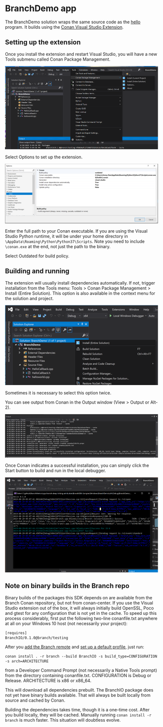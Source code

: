 # BranchDemo app

The BranchDemo solution wraps the same source code as the [hello](../../console/hello) program.
It builds using the [Conan Visual Studio Extension](https://marketplace.visualstudio.com/items?itemName=conan-io.conan-vs-extension).

## Setting up the extension

Once you install the extension and restart Visual Studio, you will have a new
Tools submenu called Conan Package Management.

![Conan Menu](./assets/conan-menu.png)

Select Options to set up the extension.

![Conan Options](./assets/conan-opts.png)

Enter the full path to your Conan executable. If you are using the Visual
Studio Python runtime, it will be under your home directory in
`\AppData\Roaming\Python\Python37\Scripts`. Note you need to include
`\conan.exe` at the end, not just the path to the binary.

Select Outdated for build policy.

## Building and running

The extension will usually install dependencies automatically. If not, trigger
installation from the Tools menu: Tools > Conan Package Management > Install (Entire Solution).
This option is also available in the context menu for the solution and
project.

![Conan Context Menu](./assets/conan-context.png)

Sometimes it is necessary to select this option twice.

You can see output from Conan in the Output window (View > Output or Alt-2).

![Conan Output](./assets/conan-output.png)

Once Conan indicates a successful installation, you can simply click the Start
button to build and run in the local debugger.

![Hello Output](./assets/hello-output.png)

## Note on binary builds in the Branch repo

Binary builds of the packages this SDK depends on are available from the Branch
Conan repository, but not from conan-center. If you use the Visual Studio
extension out of the box, it will always initially build OpenSSL, Poco and
gtest for any configuration that is not yet in the cache. To speed up this
process considerably, first put the following two-line conanfile.txt anywhere at all on
your Windows 10 host (not necessarily your project):

```
[requires]
BranchIO/0.1.0@branch/testing
```

After you [add the Branch remote](#set-up-branch-remote) and [set up a default profile](#set-up-a-default-conan-profile), just run:

```
conan install . -r branch --build BranchIO -s build_type=CONFIGURATION -s arch=ARCHITECTURE
```

from a Developer Command Prompt (not necessarily a Native Tools prompt) from the
directory containing conanfile.txt. CONFIGURATION is Debug or Release.
ARCHITECTURE is x86 or x86_64.

This will download all dependencies
prebuilt. The BranchIO package does not yet have binary builds available.
That will always be built locally from source and cached by Conan.

Building the dependencies takes time, though it is a one-time cost. After you
build locally, they will be cached. Manually running `conan install -r branch`
is much faster. This situation will doubtless evolve.
